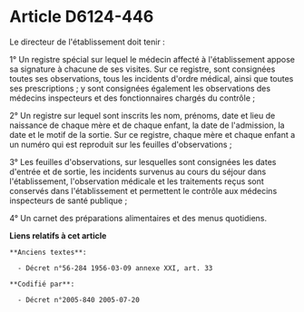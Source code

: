 # Article D6124-446

Le directeur de l'établissement doit tenir :

1° Un registre spécial sur lequel le médecin affecté à l'établissement appose sa signature à chacune de ses visites. Sur ce
registre, sont consignées toutes ses observations, tous les incidents d'ordre médical, ainsi que toutes ses prescriptions ; y
sont consignées également les observations des médecins inspecteurs et des fonctionnaires chargés du contrôle ;

2° Un registre sur lequel sont inscrits les nom, prénoms, date et lieu de naissance de chaque mère et de chaque enfant, la
date de l'admission, la date et le motif de la sortie. Sur ce registre, chaque mère et chaque enfant a un numéro qui est
reproduit sur les feuilles d'observations ;

3° Les feuilles d'observations, sur lesquelles sont consignées les dates d'entrée et de sortie, les incidents survenus au
cours du séjour dans l'établissement, l'observation médicale et les traitements reçus sont conservés dans l'établissement et
permettent le contrôle aux médecins inspecteurs de santé publique ;

4° Un carnet des préparations alimentaires et des menus quotidiens.

**Liens relatifs à cet article**

	**Anciens textes**:

	  - Décret n°56-284 1956-03-09 annexe XXI, art. 33

	**Codifié par**:

	  - Décret n°2005-840 2005-07-20
